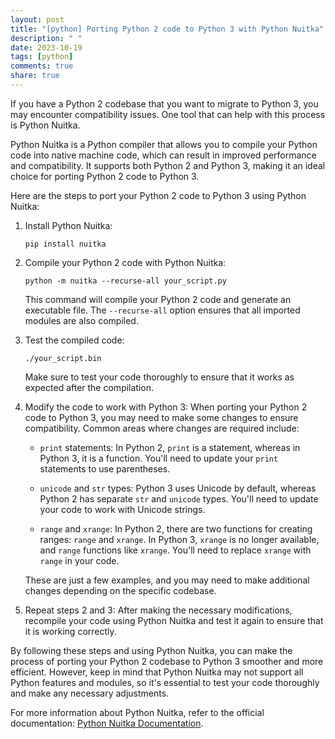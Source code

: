 ```yaml
---
layout: post
title: "[python] Porting Python 2 code to Python 3 with Python Nuitka"
description: " "
date: 2023-10-19
tags: [python]
comments: true
share: true
---
```


If you have a Python 2 codebase that you want to migrate to Python 3, you may encounter compatibility issues. One tool that can help with this process is Python Nuitka.

Python Nuitka is a Python compiler that allows you to compile your Python code into native machine code, which can result in improved performance and compatibility. It supports both Python 2 and Python 3, making it an ideal choice for porting Python 2 code to Python 3.

Here are the steps to port your Python 2 code to Python 3 using Python Nuitka:

1. Install Python Nuitka:
   ```
   pip install nuitka
   ```

2. Compile your Python 2 code with Python Nuitka:
   ```
   python -m nuitka --recurse-all your_script.py
   ```

   This command will compile your Python 2 code and generate an executable file. The `--recurse-all` option ensures that all imported modules are also compiled.

3. Test the compiled code:
   ```
   ./your_script.bin
   ```

   Make sure to test your code thoroughly to ensure that it works as expected after the compilation.

4. Modify the code to work with Python 3:
   When porting your Python 2 code to Python 3, you may need to make some changes to ensure compatibility. Common areas where changes are required include:

   - `print` statements: In Python 2, `print` is a statement, whereas in Python 3, it is a function. You'll need to update your `print` statements to use parentheses.

   - `unicode` and `str` types: Python 3 uses Unicode by default, whereas Python 2 has separate `str` and `unicode` types. You'll need to update your code to work with Unicode strings.

   - `range` and `xrange`: In Python 2, there are two functions for creating ranges: `range` and `xrange`. In Python 3, `xrange` is no longer available, and `range` functions like `xrange`. You'll need to replace `xrange` with `range` in your code.

   These are just a few examples, and you may need to make additional changes depending on the specific codebase.

5. Repeat steps 2 and 3:
   After making the necessary modifications, recompile your code using Python Nuitka and test it again to ensure that it is working correctly.

By following these steps and using Python Nuitka, you can make the process of porting your Python 2 codebase to Python 3 smoother and more efficient. However, keep in mind that Python Nuitka may not support all Python features and modules, so it's essential to test your code thoroughly and make any necessary adjustments. 

For more information about Python Nuitka, refer to the official documentation: [Python Nuitka Documentation](https://nuitka.net/doc/).